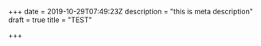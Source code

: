 +++
date = 2019-10-29T07:49:23Z
description = "this is meta description"
draft = true
title = "TEST"

+++
